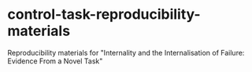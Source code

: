 # control-task-reproducibility-materials
Reproducibility materials for "Internality and the Internalisation of Failure: Evidence From a Novel Task"
